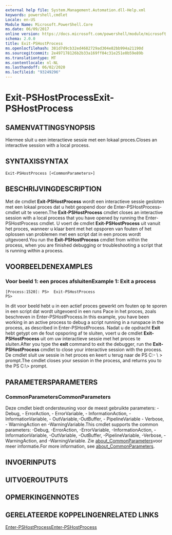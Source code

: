 ```yaml
---
external help file: System.Management.Automation.dll-Help.xml
keywords: powershell,cmdlet
Locale: en-US
Module Name: Microsoft.PowerShell.Core
ms.date: 06/09/2017
online version: https://docs.microsoft.com/powershell/module/microsoft.powershell.core/exit-pshostprocess?view=powershell-7&WT.mc_id=ps-gethelp
schema: 2.0.0
title: Exit-PSHostProcess
ms.openlocfilehash: 381d7d9cb32ed4682729ad304e82bb994a21190d
ms.sourcegitcommit: 2e497178126b2b33a169ff04c31e251e0b59e89b
ms.translationtype: MT
ms.contentlocale: nl-NL
ms.lasthandoff: 06/02/2020
ms.locfileid: "93249296"
---
```

# <span data-ttu-id="3e387-103">Exit-PSHostProcess</span><span class="sxs-lookup"><span data-stu-id="3e387-103">Exit-PSHostProcess</span></span>

## <span data-ttu-id="3e387-104">SAMENVATTING</span><span class="sxs-lookup"><span data-stu-id="3e387-104">SYNOPSIS</span></span>
<span data-ttu-id="3e387-105">Hiermee sluit u een interactieve sessie met een lokaal proces.</span><span class="sxs-lookup"><span data-stu-id="3e387-105">Closes an interactive session with a local process.</span></span>

## <span data-ttu-id="3e387-106">SYNTAXIS</span><span class="sxs-lookup"><span data-stu-id="3e387-106">SYNTAX</span></span>

```
Exit-PSHostProcess [<CommonParameters>]
```

## <span data-ttu-id="3e387-107">BESCHRIJVING</span><span class="sxs-lookup"><span data-stu-id="3e387-107">DESCRIPTION</span></span>

<span data-ttu-id="3e387-108">Met de cmdlet **Exit-PSHostProcess** wordt een interactieve sessie gesloten met een lokaal proces dat u hebt geopend door de Enter-PSHostProcess-cmdlet uit te voeren.</span><span class="sxs-lookup"><span data-stu-id="3e387-108">The **Exit-PSHostProcess** cmdlet closes an interactive session with a local process that you have opened by running the Enter-PSHostProcess cmdlet.</span></span> <span data-ttu-id="3e387-109">U voert de cmdlet **Exit-PSHostProcess** uit vanuit het proces, wanneer u klaar bent met het opsporen van fouten of het oplossen van problemen met een script dat in een proces wordt uitgevoerd.</span><span class="sxs-lookup"><span data-stu-id="3e387-109">You run the **Exit-PSHostProcess** cmdlet from within the process, when you are finished debugging or troubleshooting a script that is running within a process.</span></span>

## <span data-ttu-id="3e387-110">VOORBEELDEN</span><span class="sxs-lookup"><span data-stu-id="3e387-110">EXAMPLES</span></span>

### <span data-ttu-id="3e387-111">Voor beeld 1: een proces afsluiten</span><span class="sxs-lookup"><span data-stu-id="3e387-111">Example 1: Exit a process</span></span>

```
[Process:1520]: PS>  Exit-PSHostProcess
PS>
```

<span data-ttu-id="3e387-112">In dit voor beeld hebt u in een actief proces gewerkt om fouten op te sporen in een script dat wordt uitgevoerd in een runs Pace in het proces, zoals beschreven in Enter-PSHostProcess.</span><span class="sxs-lookup"><span data-stu-id="3e387-112">In this example, you have been working in an active process to debug a script running in a runspace in the process, as described in Enter-PSHostProcess.</span></span> <span data-ttu-id="3e387-113">Nadat u de opdracht **Exit** hebt getypt om de fout opsporing af te sluiten, voert u de cmdlet **Exit-PSHostProcess** uit om uw interactieve sessie met het proces te sluiten.</span><span class="sxs-lookup"><span data-stu-id="3e387-113">After you type the **exit** command to exit the debugger, run the **Exit-PSHostProcess** cmdlet to close your interactive session with the process.</span></span>
<span data-ttu-id="3e387-114">De cmdlet sluit uw sessie in het proces en keert u terug naar de PS C:- \\ \> prompt.</span><span class="sxs-lookup"><span data-stu-id="3e387-114">The cmdlet closes your session in the process, and returns you to the PS C:\\\> prompt.</span></span>

## <span data-ttu-id="3e387-115">PARAMETERS</span><span class="sxs-lookup"><span data-stu-id="3e387-115">PARAMETERS</span></span>

### <span data-ttu-id="3e387-116">CommonParameters</span><span class="sxs-lookup"><span data-stu-id="3e387-116">CommonParameters</span></span>

<span data-ttu-id="3e387-117">Deze cmdlet biedt ondersteuning voor de meest gebruikte parameters: -Debug, - ErrorAction, - ErrorVariable, - InformationAction, -InformationVariable, - OutVariable,-OutBuffer, - PipelineVariable - Verbose, - WarningAction en -WarningVariable.</span><span class="sxs-lookup"><span data-stu-id="3e387-117">This cmdlet supports the common parameters: -Debug, -ErrorAction, -ErrorVariable, -InformationAction, -InformationVariable, -OutVariable, -OutBuffer, -PipelineVariable, -Verbose, -WarningAction, and -WarningVariable.</span></span> <span data-ttu-id="3e387-118">Zie [about_CommonParameters](https://go.microsoft.com/fwlink/?LinkID=113216)voor meer informatie.</span><span class="sxs-lookup"><span data-stu-id="3e387-118">For more information, see [about_CommonParameters](https://go.microsoft.com/fwlink/?LinkID=113216).</span></span>

## <span data-ttu-id="3e387-119">INVOER</span><span class="sxs-lookup"><span data-stu-id="3e387-119">INPUTS</span></span>

## <span data-ttu-id="3e387-120">UITVOER</span><span class="sxs-lookup"><span data-stu-id="3e387-120">OUTPUTS</span></span>

## <span data-ttu-id="3e387-121">OPMERKINGEN</span><span class="sxs-lookup"><span data-stu-id="3e387-121">NOTES</span></span>

## <span data-ttu-id="3e387-122">GERELATEERDE KOPPELINGEN</span><span class="sxs-lookup"><span data-stu-id="3e387-122">RELATED LINKS</span></span>

[<span data-ttu-id="3e387-123">Enter-PSHostProcess</span><span class="sxs-lookup"><span data-stu-id="3e387-123">Enter-PSHostProcess</span></span>](Enter-PSHostProcess.md)
